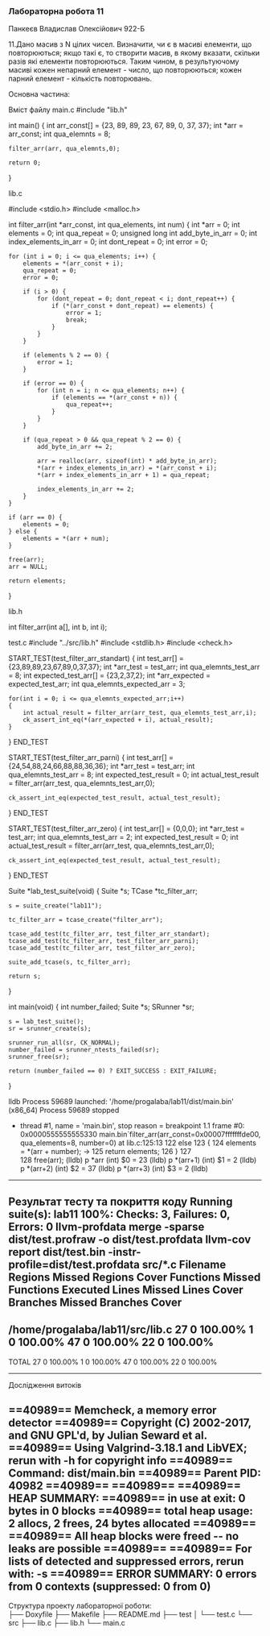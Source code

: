 ### **Лабораторна робота 11**

Панкеєв Владислав Олексійович 922-Б 

11.Дано масив з N цілих чисел. Визначити, чи є в масиві елементи, що повторюються; якщо такі є, то створити масив, в якому вказати, скільки разів які елементи повторюються. 
Таким чином, в результуючому масиві кожен непарний елемент - число, що повторюються; кожен парний елемент - кількість повторювань.

Основна частина:

Вміст файлу main.c
#include "lib.h"

int main()
{
    	int arr_const[] = {23, 89, 89, 23, 67, 89, 0, 37, 37};
	int *arr = arr_const;
	int qua_elemnts = 8;
	
	filter_arr(arr, qua_elemnts,0);

    return 0;
}
 
lib.c

#include <stdio.h>
#include <malloc.h>

int filter_arr(int *arr_const, int qua_elements, int num)
{
	int *arr = 0;
	int elements = 0;
	int qua_repeat = 0;
	unsigned long int add_byte_in_arr = 0;
	int index_elements_in_arr = 0;
	int dont_repeat = 0;
	int error = 0;

	for (int i = 0; i <= qua_elements; i++) {
		elements = *(arr_const + i);
		qua_repeat = 0;
		error = 0;

		if (i > 0) {
			for (dont_repeat = 0; dont_repeat < i; dont_repeat++) {
				if (*(arr_const + dont_repeat) == elements) {
					error = 1;
					break;
				}
			}
		}

		if (elements % 2 == 0) {
			error = 1;
		}

		if (error == 0) {
			for (int n = i; n <= qua_elements; n++) {
				if (elements == *(arr_const + n)) {
					qua_repeat++;
				}
			}
		}

		if (qua_repeat > 0 && qua_repeat % 2 == 0) {
			add_byte_in_arr += 2;

			arr = realloc(arr, sizeof(int) * add_byte_in_arr);
			*(arr + index_elements_in_arr) = *(arr_const + i);
			*(arr + index_elements_in_arr + 1) = qua_repeat;

			index_elements_in_arr += 2;
		}
	}

	if (arr == 0) {
		elements = 0;
	} else {
		elements = *(arr + num);
	}

	free(arr);
	arr = NULL;

	return elements;
}

lib.h

int filter_arr(int a[], int b, int i);

test.c
#include "../src/lib.h"
#include <stdlib.h>
#include <check.h>

START_TEST(test_filter_arr_standart)
{
	int test_arr[] = {23,89,89,23,67,89,0,37,37};
	int *arr_test = test_arr;
	int qua_elemnts_test_arr = 8; 
	int expected_test_arr[] = {23,2,37,2};
	int *arr_expected = expected_test_arr;
	int qua_elemnts_expected_arr = 3;
	 
	for(int i = 0; i <= qua_elemnts_expected_arr;i++)
	{
		int actual_result = filter_arr(arr_test, qua_elemnts_test_arr,i);
		ck_assert_int_eq(*(arr_expected + i), actual_result);
	}	
}
END_TEST

START_TEST(test_filter_arr_parni)
{
	int test_arr[] = {24,54,88,24,66,88,88,36,36};
	int *arr_test = test_arr;
	int qua_elemnts_test_arr = 8; 
	int expected_test_result = 0;
	int actual_test_result = filter_arr(arr_test, qua_elemnts_test_arr,0);
	
	ck_assert_int_eq(expected_test_result, actual_test_result);		
}
END_TEST

START_TEST(test_filter_arr_zero)
{
	int test_arr[] = {0,0,0};
	int *arr_test = test_arr;
	int qua_elemnts_test_arr = 2; 
	int expected_test_result = 0;
	int actual_test_result = filter_arr(arr_test, qua_elemnts_test_arr,0);
	
	ck_assert_int_eq(expected_test_result, actual_test_result);		
}
END_TEST



Suite *lab_test_suite(void)
{
	Suite *s;
	TCase *tc_filter_arr;

	s = suite_create("lab11");

	tc_filter_arr = tcase_create("filter_arr");

	tcase_add_test(tc_filter_arr, test_filter_arr_standart);
	tcase_add_test(tc_filter_arr, test_filter_arr_parni);
	tcase_add_test(tc_filter_arr, test_filter_arr_zero);

	suite_add_tcase(s, tc_filter_arr);
	
	return s;
}

int main(void)
{
	int number_failed;
	Suite *s;
	SRunner *sr;

	s = lab_test_suite();
	sr = srunner_create(s);

	srunner_run_all(sr, CK_NORMAL);
	number_failed = srunner_ntests_failed(sr);
	srunner_free(sr);

	return (number_failed == 0) ? EXIT_SUCCESS : EXIT_FAILURE;
}

 
lldb
Process 59689 launched: '/home/progalaba/lab11/dist/main.bin' (x86_64)
Process 59689 stopped
* thread #1, name = 'main.bin', stop reason = breakpoint 1.1
    frame #0: 0x0000555555555330 main.bin`filter_arr(arr_const=0x00007fffffffde00, qua_elements=8, number=0) at lib.c:125:13
   122      else
   123      {
   124          elements = *(arr + number);
-> 125          return elements;
   126      }
   127      
   128      free(arr);
(lldb) p *arr
(int) $0 = 23
(lldb) p *(arr+1)
(int) $1 = 2
(lldb) p *(arr+2)
(int) $2 = 37
(lldb) p *(arr+3)
(int) $3 = 2
(lldb) 

----------------------------------------------------------------------------

Результат тесту та покриття коду
Running suite(s): lab11
100%: Checks: 3, Failures: 0, Errors: 0
llvm-profdata merge -sparse dist/test.profraw -o dist/test.profdata
llvm-cov report dist/test.bin -instr-profile=dist/test.profdata src/*.c
Filename                                         Regions    Missed Regions     Cover   Functions  Missed Functions  Executed       Lines      Missed Lines     Cover    Branches   Missed Branches     Cover
------------------------------------------------------------------------------------------------------------------------------------------------------------------------------------------------------------------------------------------------------
/home/progalaba/lab11/src/lib.c          27                 0   100.00%           1                 0   100.00%          47                 0   100.00%          22                 0   100.00%
------------------------------------------------------------------------------------------------------------------------------------------------------------------------------------------------------------------------------------------------------
TOTAL                                                 27                 0   100.00%           1                 0   100.00%          47                 0   100.00%          22                 0   100.00%

----------------------------------------------------------------------------

Дослідження витоків

==40989== Memcheck, a memory error detector
==40989== Copyright (C) 2002-2017, and GNU GPL'd, by Julian Seward et al.
==40989== Using Valgrind-3.18.1 and LibVEX; rerun with -h for copyright info
==40989== Command: dist/main.bin
==40989== Parent PID: 40982
==40989==
==40989==
==40989== HEAP SUMMARY:
==40989==     in use at exit: 0 bytes in 0 blocks
==40989==   total heap usage: 2 allocs, 2 frees, 24 bytes allocated
==40989==
==40989== All heap blocks were freed -- no leaks are possible
==40989==
==40989== For lists of detected and suppressed errors, rerun with: -s
==40989== ERROR SUMMARY: 0 errors from 0 contexts (suppressed: 0 from 0)
----------------------------------------------------------------------------

Структура проекту лабораторної роботи:
   
├── Doxyfile
├── Makefile
├── README.md
├── test
│   └── test.c
└── src
    ├── lib.c
    ├── lib.h
    └── main.c
